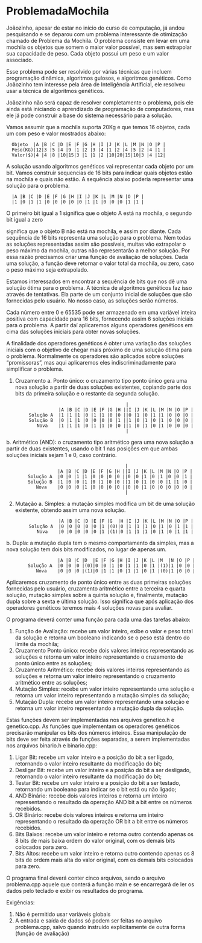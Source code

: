 # ProblemadaMochila


Joãozinho, apesar de estar no início do curso de computação, já andou pesquisando e se deparou com um problema interessante de otimização chamado 
de Problema da Mochila. O problema consiste em levar em uma mochila os objetos que somem o maior valor possível, mas sem extrapolar sua capacidade de peso. 
Cada objeto possui um peso e um valor associado.


Esse problema pode ser resolvido por várias técnicas que incluem programação dinâmica, algoritmos gulosos, e algoritmos genéticos. 
Como Joãozinho tem interesse pela área de Inteligência Artificial, ele resolveu usar a técnica de algoritmos genéticos.

Joãozinho não será capaz de resolver completamente o problema, pois ele ainda está iniciando o aprendizado de programação de computadores, 
mas ele já pode construir a base do sistema necessário para a solução.

Vamos assumir que a mochila suporta 20Kg e que temos 16 objetos, cada um com peso e valor mostrados abaixo:

      Objeto  |A |B |C |D |E |F |G |H |I |J |K |L |M |N |O |P | 
      Peso(KG)|12|3 |5 |4 |9 |1 |2 |3 |4 |1 |2 |4 |5 |2 |4 |1 |
      Valor($)|4 |4 |8 |10|15|3 |1 |1 |2 |10|20|15|10|3 |4 |12|
      
A solução usando algoritmos genéticos vai representar cada objeto por um bit. Vamos construir sequencias de 16 bits para indicar quais objetos 
estão na mochila e quais não estão. A sequência abaixo poderia representar uma solução para o problema.

      |A |B |C |D |E |F |G |H |I |J |K |L |M |N |O |P | 
      |1 |0 |1 |1 |0 |0 |0 |0 |0 |1 |1 |0 |0 |0 |1 |1 |

O primeiro bit igual a 1 significa que o objeto A está na mochila, o segundo bit igual a zero

significa que o objeto B não está na mochila, e assim por diante. Cada sequência de 16 bits representa uma solução para o problema. 
Nem todas as soluções representadas assim são possíveis, muitas vão extrapolar o peso máximo da mochila, outras não representarão a melhor solução. 
Por essa razão precisamos criar uma função de avaliação de soluções. Dada uma solução, a função deve retornar o valor total da mochila, ou zero, 
caso o peso máximo seja extrapolado.

Estamos interessados em encontrar a sequência de bits que nos dê uma solução ótima para o problema. A técnica de algoritmos genéticos faz isso através
de tentativas. Ela parte de um conjunto inicial de soluções que são fornecidas pelo usuário. No nosso caso, as soluções serão números.

Cada número entre 0 e 65535 pode ser armazenado em uma variável inteira positiva com capacidade para 16 bits, fornecendo assim 6 soluções iniciais para o problema.
A partir daí aplicaremos alguns operadores genéticos em cima das soluções iniciais para obter novas soluções.

A finalidade dos operadores genéticos é obter uma variação das soluções iniciais com o objetivo de chegar mais próximo de uma solução ótima para o problema. Normalmente os operadores são aplicados sobre soluções “promissoras”, mas aqui aplicaremos eles indiscriminadamente para simplificar o problema.

1) Cruzamento
a. Ponto único: o cruzamento tipo ponto único gera uma nova solução a partir de duas soluções existentes, copiando parte dos bits da primeira solução e o restante da segunda solução.

                                                |
                       |A |B |C |D |E |F |G |H ||I |J |K |L |M |N |O |P |
            Solução A  |1 |1 |1 |0 |1 |1 |0 |0 ||0 |1 |0 |1 |1 |0 |0 |0 | 
            Solução B  |0 |1 |1 |0 |0 |0 |0 |1 ||1 |0 |1 |0 |1 |0 |0 |0 |
               Nova    |1 |1 |1 |0 |1 |1 |0 |0 ||1 |0 |1 |0 |1 |0 |0 |0 | 
                                                |
                                                
                                                
b. Aritmético (AND): o cruzamento tipo aritmético gera uma nova solução a partir de duas existentes, usando o bit 1 nas posições em que ambas soluções
iniciais sejam 1 e 0, caso contrário.


                                                |
                       |A |B |C |D |E |F |G |H ||I |J |K |L |M |N |O |P |
            Solução A  |0 |0 |1 |1 |0 |0 |0 |0 ||0 |0 |1 |0 |1 |0 |0 |1 | 
            Solução B  |1 |0 |0 |1 |0 |1 |0 |0 ||1 |0 |1 |0 |0 |1 |1 |0 |
               Nova    |0 |0 |0 |1 |0 |0 |0 |0 ||0 |0 |1 |0 |0 |0 |0 |0 |
                                                |
                                                
       
   
2) Mutação
a. Simples: a mutação simples modifica um bit de uma solução existente, obtendo assim uma nova solução.

                                                
                       |A |B |C |D |E |F |G  |H |I |J |K |L |M |N |O |P |
            Solução A  |0 |0 |0 |0 |0 |1 |(0)|0 |1 |1 |1 |0 |1 |0 |1 |1 | 
               Nova    |0 |0 |0 |0 |0 |1 |(1)|0 |1 |1 |1 |0 |1 |0 |1 |1 | 
               
   
   
b. Dupla: a mutação dupla tem o mesmo comportamento da simples, mas a nova solução tem dois bits modificados, no lugar de apenas um.
               
               
                       |A |B |C |D  |E |F |G |H |I |J |K |L |M  |N |O |P |
            Solução A  |0 |0 |0 |(0)|0 |0 |1 |0 |1 |1 |0 |1 |(1)|1 |0 |0 | 
               Nova    |0 |0 |0 |(1)|0 |1 |1 |0 |1 |1 |0 |1 |(0)|1 |0 |0 |                                               
               
               
               
Aplicaremos cruzamento de ponto único entre as duas primeiras soluções fornecidas pelo usuário, cruzamento aritmético entre a terceira e quarta solução, mutação simples sobre a quinta solução e, finalmente, mutação dupla sobre a sexta e última solução. Isso significa que após aplicação dos operadores genéticos teremos mais 4 soluções novas para avaliar.

O programa deverá conter uma função para cada uma das tarefas abaixo:

1. Função de Avaliação: recebe um valor inteiro, exibe o valor e peso total da solução e retorna um booleano indicando se o peso está dentro do limite da mochila;
2. Cruzamento Ponto único: recebe dois valores inteiros representando as soluções e retorna um valor inteiro representando o cruzamento de ponto único entre as soluções;
3. Cruzamento Aritmético: recebe dois valores inteiros representando as soluções e retorna um valor inteiro representando o cruzamento aritmético entre as soluções;
4. Mutação Simples: recebe um valor inteiro representando uma solução e retorna um valor inteiro representando a mutação simples da solução;
5. Mutação Dupla: recebe um valor inteiro representando uma solução e retorna um valor inteiro representando a mutação dupla da solução.


Estas funções devem ser implementadas nos arquivos genetico.h e genetico.cpp. As funções que implementam os operadores genéticos precisarão manipular os bits dos números inteiros. Essa manipulação de bits deve ser feita através de funções separadas, a serem implementadas nos arquivos binario.h e binario.cpp:

1. Ligar Bit: recebe um valor inteiro e a posição do bit a ser ligado, retornando o valor inteiro resultante da modificação do bit;
2. Desligar Bit: recebe um valor inteiro e a posição do bit a ser desligado, retornando o valor inteiro resultante da modificação do bit;
3. Testar Bit: recebe um valor inteiro e a posição do bit a ser testado, retornando um booleano para indicar se o bit está ou não ligado;
4. AND Binário: recebe dois valores inteiros e retorna um inteiro representando o resultado da operação AND bit a bit entre os números recebidos.
5. OR Binário: recebe dois valores inteiros e retorna um inteiro representando o resultado da operação OR bit a bit entre os números recebidos.
6. Bits Baixos: recebe um valor inteiro e retorna outro contendo apenas os 8 bits de mais baixa ordem do valor original, com os demais bits colocados para zero.
7. Bits Altos: recebe um valor inteiro e retorna outro contendo apenas os 8 bits de ordem mais alta do valor original, com os demais bits colocados para zero.


O programa final deverá conter cinco arquivos, sendo o arquivo problema.cpp aquele que conterá a função main e se encarregará de ler os dados pelo teclado e exibir os resultados do programa.


Exigências:
1) Não é permitido usar variáveis globais
2) A entrada e saída de dados só podem ser feitas no arquivo problema.cpp, salvo quando instruído explicitamente de outra forma (função de avaliação)
